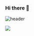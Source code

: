 ### Hi there 👋

![header](https://capsule-render.vercel.app/api?type=Rounded&color=ffde5c&height=150&section=header&text=JeongJaeYeong&fontColor=ffffff)

<img src="https://img.shields.io/badge/C-A8B9CC?style=for-the-badge&logo=c&logoColor=white">
<!--
**ZZO-ZHO/ZZO-ZHO** is a ✨ _special_ ✨ repository because its `README.md` (this file) appears on your GitHub profile.

Here are some ideas to get you started:

- 🔭 I’m currently working on ...
- 🌱 I’m currently learning ...
- 👯 I’m looking to collaborate on ...
- 🤔 I’m looking for help with ...
- 💬 Ask me about ...
- 📫 How to reach me: ...
- 😄 Pronouns: ...
- ⚡ Fun fact: ...
-->
